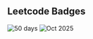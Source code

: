 ## Leetcode Badges
 ![50 days](https://assets.leetcode.com/static_assets/others/2550.gif)
 ![Oct 2025](https://assets.leetcode.com/static_assets/marketing/202510.gif)



<!--
**RushabhMowade/RushabhMowade** is a ✨ _special_ ✨ repository because its `README.md` (this file) appears on your GitHub profile.

Here are some ideas to get you started:

- 🔭 I’m currently working on ...
- 🌱 I’m currently learning ...
- 👯 I’m looking to collaborate on ...
- 🤔 I’m looking for help with ...
- 💬 Ask me about ...
- 📫 How to reach me: ...
- 😄 Pronouns: ...
- ⚡ Fun fact: ...
-->
